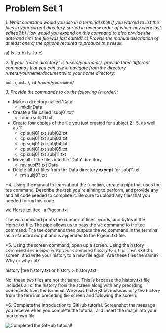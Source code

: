 # Problem Set 1 

*1. What command would you use in a terminal shell if you wanted to list the files in your current directory, sorted in reverse order of when they were last edited? b) How would you expand on this command to also provide the date and time the file was last edited? c) Provide the manual description of at least one of the options required to produce this result.*


a) ls -tr
b) ls -ltr
c)

*2. If your "home directory" is /users/yourname/, provide three different commands that you can use to navigate from the directory /users/yourname/documents/ to your home directory:*

cd ~/, cd ../, cd /users/yourname/ 

*3. Provide the commands to do the following (in order):*

* Make a directory called 'Data'
    * mkdir Data
* Create a file called 'subj01.txt'
    * touch subj01.txt
* Create four copies of the file you just created for subject 2 - 5, as well as 11
    * cp subj01.txt subj02.txt 
    * cp subj01.txt subj03.txt
    * cp subj01.txt subj04.txt
    * cp subj01.txt subj05.txt 
    * cp subj01.txt subj11.txt
* Move all of the files into the 'Data' directory 
    * mv subj??.txt Data
* Delete all .txt files from the Data directory **except** for subj11.txt 
    * rm subj0?.txt

*4. Using the manual to learn about the function, create a pipe that uses the tee command. Describe the task you're aiming to perform, and provide any and all code needed to complete it. Be sure to upload any files that you needed to run this code.

wc Horse.txt |tee -a Pigeon.txt 

The wc command prints the number of lines, words, and bytes in the Horse.txt file. The pipe allows us to pass the wc command to the tee command. The tee command then outputs the wc command in the terminal as a standard output and is appended to the Pigeon.txt file. 

*5. Using the screen command, open up a screen. Using the history command and a pipe, write your command history to a file. Then exit the screen, and write your history to a new file again. Are these files the same? Why or why not? 

history |tee history.txt or history > history.txt 

No, these two files are not the same. This is because the history.txt file includes all of the history from the screen along with any preceding commands from the terminal. Whereas history2.txt includes only the history from the terminal preceding the screen and following the screen. 

*6. Complete the introduction to GitHub tutorial. Screenshot the message you receive when you complete the tutorial, and insert the image into your markdown file. 

![Completed the GitHub tutorial!](github_introduction.png)





